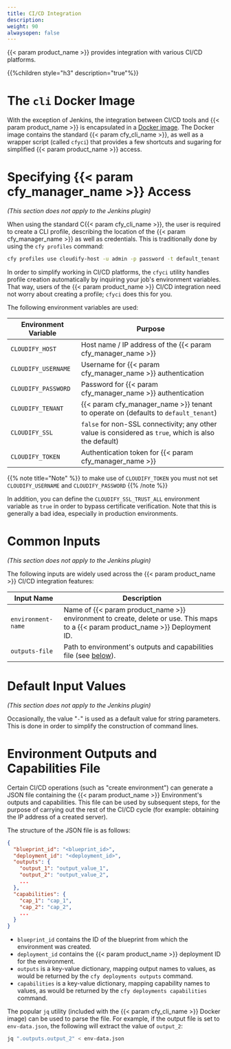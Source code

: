 ```yaml
---
title: CI/CD Integration
description:
weight: 90
alwaysopen: false
---
```


{{< param product_name >}} provides integration with various CI/CD platforms.

{{%children style="h3" description="true"%}}

# The `cli` Docker Image

With the exception of Jenkins, the integration between CI/CD tools and {{< param product_name >}} is encapsulated
in a [Docker image](https://hub.docker.com/r/cloudifyplatform/cloudify-cli). The Docker image
contains the standard {{< param cfy_cli_name >}}, as well as a wrapper script (called `cfyci`) that provides a few
shortcuts and sugaring for simplified {{< param product_name >}} access.

# Specifying {{< param cfy_manager_name >}} Access

_(This section does not apply to the Jenkins plugin)_

When using the standard C{{< param cfy_cli_name >}}, the user is required to create a CLI profile, describing the location
of the {{< param cfy_manager_name >}} as well as credentials. This is traditionally done by using the `cfy profiles` command:

```bash
cfy profiles use cloudify-host -u admin -p password -t default_tenant
```

In order to simplify working in CI/CD platforms, the `cfyci` utility handles profile creation
automatically by inquiring your job's environment variables. That way, users of
the {{< param product_name >}} CI/CD integration need not worry about creating a profile; `cfyci` does this for you.

The following environment variables are used:

| Environment Variable | Purpose
|----------------------|--------
| `CLOUDIFY_HOST`      | Host name / IP address of the {{< param cfy_manager_name >}}
| `CLOUDIFY_USERNAME`  | Username for {{< param cfy_manager_name >}} authentication
| `CLOUDIFY_PASSWORD`  | Password for {{< param cfy_manager_name >}} authentication
| `CLOUDIFY_TENANT`    | {{< param cfy_manager_name >}} tenant to operate on (defaults to `default_tenant`)
| `CLOUDIFY_SSL`       | `false` for non-SSL connectivity; any other value is considered as `true`, which is also the default)
| `CLOUDIFY_TOKEN`     | Authentication token for {{< param cfy_manager_name >}}

{{% note title="Note" %}}
to make use of ``CLOUDIFY_TOKEN`` you must not set ``CLOUDIFY_USERNAME`` and ``CLOUDIFY_PASSWORD``
{{% /note %}}

In addition, you can define the `CLOUDIFY_SSL_TRUST_ALL` environment variable as
`true` in order to bypass certificate verification. Note that this is generally a bad
idea, especially in production environments.

# Common Inputs

_(This section does not apply to the Jenkins plugin)_

The following inputs are widely used across the {{< param product_name >}} CI/CD integration features:

| Input Name     | Description |
|-------------------|---------------------------------|
| `environment-name`     | Name of {{< param product_name >}} environment to create, delete or use. This maps to a {{< param product_name >}} Deployment ID. |
| `outputs-file` | Path to environment's outputs and capabilities file (see [below](#environment-outputs-and-capabilities-file)).

# Default Input Values

_(This section does not apply to the Jenkins plugin)_

Occasionally, the value "`-`" is used as a default value for string parameters. This is done in order to simplify the construction of command
lines.

# Environment Outputs and Capabilities File

Certain CI/CD operations (such as "create environment") can generate a JSON file containing the {{< param product_name >}} Environment's
outputs and capabilities. This file can be used by subsequent steps, for the purpose of carrying out
the rest of the CI/CD cycle (for example: obtaining the IP address of a created server).

The structure of the JSON file is as follows:

```json
{
  "blueprint_id": "<blueprint_id>",
  "deployment_id": "<deployment_id>",
  "outputs": {
    "output_1": "output_value_1",
    "output_2": "output_value_2",
    ...
  },
  "capabilities": {
    "cap_1": "cap_1",
    "cap_2": "cap_2",
    ...
  }
}
```

* `blueprint_id` contains the ID of the blueprint from which the environment was created.
* `deployment_id` contains the {{< param product_name >}} deployment ID for the environment.
* `outputs` is a key-value dictionary, mapping output names to values, as would be
  returned by the `cfy deployments outputs` command.
* `capabilities` is a key-value dictionary, mapping capability names to values, as would be
  returned by the `cfy deployments capabilities` command.

The popular `jq` utility (included with the {{< param cfy_cli_name >}} Docker image) can be used to parse the file. For example, if the output file is set
to `env-data.json`, the following will extract the value of `output_2`:

```bash
jq ".outputs.output_2" < env-data.json
```
